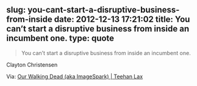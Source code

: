 slug: you-cant-start-a-disruptive-business-from-inside
date: 2012-12-13 17:21:02
title: You can’t start a disruptive business from inside an incumbent one.
type: quote
---

> You can’t start a disruptive business from inside an incumbent one.

Clayton Christensen

 Via: [Our Walking Dead (aka ImageSpark) | Teehan Lax](http://www.teehanlax.com/blog/what-should-we-do-with-image-spark/)
